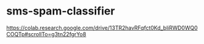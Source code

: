 # sms-spam-classifier
https://colab.research.google.com/drive/13TR2havRFqfct0Kd_bliRWD0WQ0COQTp#scrollTo=g3tn22fgrYo8
